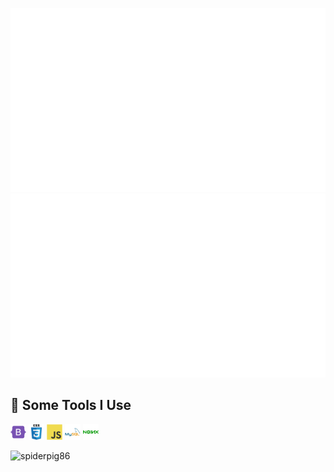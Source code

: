 ![](https://github.com/AnthonyPayan/AnthonyPayan/blob/master/generated/overview.svg)
![](https://github.com/AnthonyPayan/AnthonyPayan/blob/master/generated/languages.svg) 

<h2>🚀 Some Tools I Use</h2>
<p align="left">



<img src="https://raw.githubusercontent.com/devicons/devicon/master/icons/bootstrap/bootstrap-plain.svg" alt="bootstrap" width="25" height="25" />
<img src="https://raw.githubusercontent.com/devicons/devicon/master/icons/css3/css3-original-wordmark.svg" alt="css3" width="25" height="25" />


<img src="https://raw.githubusercontent.com/devicons/devicon/master/icons/javascript/javascript-original.svg" alt="javascript" width="25" height="25" />



<img src="https://raw.githubusercontent.com/devicons/devicon/master/icons/mysql/mysql-original-wordmark.svg" alt="mysql" width="25" height="25" />




<img src="https://raw.githubusercontent.com/devicons/devicon/master/icons/nginx/nginx-original.svg" alt="nginx" width="25" height="25" />








</p>
<img src="https://github-readme-stats.vercel.app/api?username=AnthonyPayan&show_icons=true&count_private=true" alt="spiderpig86" />




